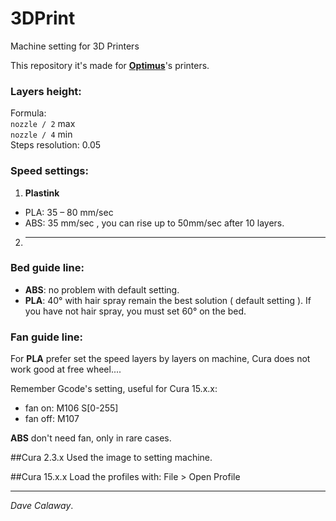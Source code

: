 # 3DPrint
Machine setting for 3D Printers  

This repository it's made for [**Optimus**](http://goo.gl/feKXvQ)'s printers.  

### Layers height:  
Formula:  
`nozzle / 2` max  
`nozzle / 4` min  
Steps resolution: 0.05  

### Speed settings:  
1. **Plastink**
  * PLA: 35 – 80 mm/sec  
  * ABS: 35 mm/sec  , you can rise up to 50mm/sec after 10 layers.
2. --------

### Bed guide line:  
* **ABS**: no problem with default setting.  
* **PLA**: 40° with hair spray remain the best solution ( default setting ). If you have not hair spray, you must set 60° on the bed.  

### Fan guide line:
For **PLA** prefer set the speed layers by layers on machine, Cura does not work good at free wheel....  

Remember Gcode's setting, useful for Cura 15.x.x:  
* fan on: M106 S[0-255]
* fan off: M107  

**ABS** don't need fan, only in rare cases.  

##Cura 2.3.x
Used the image to setting machine.  


##Cura 15.x.x
Load the profiles with: File > Open Profile  

--------------------------------------------------------------  
*Dave Calaway*.
